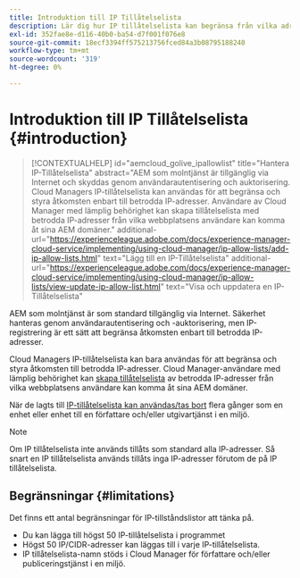```yaml
---
title: Introduktion till IP Tillåtelselista
description: Lär dig hur IP tillåtelselista kan begränsa från vilka adresser användare kan få åtkomst till dina AEM as a Cloud Service domäner.
exl-id: 352fae8e-d116-40b0-ba54-d7f001f076e8
source-git-commit: 18ecf3394ff575213756fced84a3b08795188240
workflow-type: tm+mt
source-wordcount: '319'
ht-degree: 0%

---
```



# Introduktion till IP Tillåtelselista {#introduction}

>[!CONTEXTUALHELP]
>id="aemcloud_golive_ipallowlist"
>title="Hantera IP-Tillåtelselista"
>abstract="AEM som molntjänst är tillgänglig via Internet och skyddas genom användarautentisering och auktorisering. Cloud Managers IP-tillåtelselista kan användas för att begränsa och styra åtkomsten enbart till betrodda IP-adresser. Användare av Cloud Manager med lämplig behörighet kan skapa tillåtelselista med betrodda IP-adresser från vilka webbplatsens användare kan komma åt sina AEM domäner."
>additional-url="https://experienceleague.adobe.com/docs/experience-manager-cloud-service/implementing/using-cloud-manager/ip-allow-lists/add-ip-allow-lists.html" text="Lägg till en IP-Tillåtelselista"
>additional-url="https://experienceleague.adobe.com/docs/experience-manager-cloud-service/implementing/using-cloud-manager/ip-allow-lists/view-update-ip-allow-list.html" text="Visa och uppdatera en IP-Tillåtelselista"

AEM som molntjänst är som standard tillgänglig via Internet. Säkerhet hanteras genom användarautentisering och -auktorisering, men IP-registrering är ett sätt att begränsa åtkomsten enbart till betrodda IP-adresser.

Cloud Managers IP-tillåtelselista kan bara användas för att begränsa och styra åtkomsten till betrodda IP-adresser. Cloud Manager-användare med lämplig behörighet kan [skapa tillåtelselista](/help/implementing/cloud-manager/ip-allow-lists/add-ip-allow-lists.md) av betrodda IP-adresser från vilka webbplatsens användare kan komma åt sina AEM domäner.

När de lagts till [IP-tillåtelselista kan användas/tas bort](/help/implementing/cloud-manager/ip-allow-lists/apply-allow-list.md) flera gånger som en enhet eller enhet till en författare och/eller utgivartjänst i en miljö.

>[!NOTE]
>
>Om IP tillåtelselista inte används tillåts som standard alla IP-adresser. Så snart en IP tillåtelselista används tillåts inga IP-adresser förutom de på IP tillåtelselista.

## Begränsningar {#limitations}

Det finns ett antal begränsningar för IP-tillståndslistor att tänka på.

* Du kan lägga till högst 50 IP-tillåtelselista i programmet
* Högst 50 IP/CIDR-adresser kan läggas till i varje IP-tillåtelselista.
* IP tillåtelselista-namn stöds i Cloud Manager för författare och/eller publiceringstjänst i en miljö.
